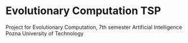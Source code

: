 # Evolutionary Computation TSP
 Project for Evolutionary Computation, 7th semester Artificial Intelligence Pozna University of Technology
